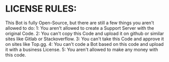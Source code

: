 # LICENSE RULES:

This Bot is fully Open-Source, but there are still a few things you aren't allowed to do:
1: You aren't allowed to create a Support Server with the original Code.
2: You can't copy this Code and upload it on github or similar sites like Gitlab or Stackoverflow.
3: You can't take this Code and approve it on sites like Top.gg.
4: You can't code a Bot based on this code and upload it with a business License.
5: You aren't allowed to make any money with this code.
